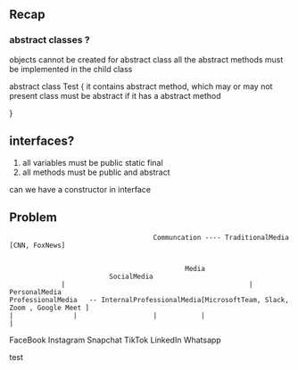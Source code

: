 ## Recap 

### abstract classes ? 

objects cannot be created for abstract class
all the abstract methods must be implemented in the child class

abstract class Test {
it contains abstract method, which may or may not present 
class must be abstract if it has a abstract method 

}


## interfaces?

1. all variables must be 
public static final 
2. all methods must be 
public and abstract

can we have a constructor in interface 



## Problem 
                                        Communcation ---- TraditionalMedia  [CNN, FoxNews]


                                                Media
                             SocialMedia                                        
                 |                                              |   
    PersonalMedia                                               ProfessionalMedia   -- InternalProfessionalMedia[MicrosoftTeam, Slack, Zoom , Google Meet ]
    |               |                   |           |                       |
FaceBook            Instagram       Snapchat        TikTok              LinkedIn
Whatsapp

test














